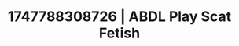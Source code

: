 ---
categories:
- Softcore narrative
- Vore fantasy
- Erotic curves
- VR porn
- Authentic sex
image: /assets/images/1747788308726.jpg
layout: post
seo:
  description: Featured content with exclusive Scat Fetish, ABDL Play. HD images available.
  keywords: Scat Fetish, ABDL Play
  og_image: /assets/images/1747788308726.jpg
  schema_type: VisualArtwork
tags:
- '#1747788308726'
- Scat Fetish
- ABDL Play
title: 1747788308726 | ABDL Play Scat Fetish
---